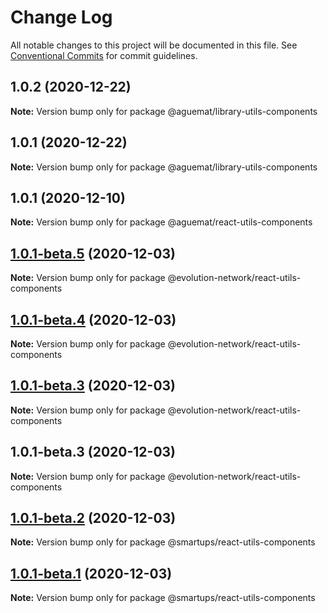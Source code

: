 # Change Log

All notable changes to this project will be documented in this file.
See [Conventional Commits](https://conventionalcommits.org) for commit guidelines.

## 1.0.2 (2020-12-22)

**Note:** Version bump only for package @aguemat/library-utils-components





## 1.0.1 (2020-12-22)

**Note:** Version bump only for package @aguemat/library-utils-components





## 1.0.1 (2020-12-10)

**Note:** Version bump only for package @aguemat/react-utils-components





## [1.0.1-beta.5](https://github.com/Evolution-Network/react-smartups-elements/compare/@evolution-network/react-utils-components@1.0.1-beta.4...@evolution-network/react-utils-components@1.0.1-beta.5) (2020-12-03)

**Note:** Version bump only for package @evolution-network/react-utils-components





## [1.0.1-beta.4](https://github.com/Evolution-Network/react-smartups-elements/compare/@evolution-network/react-utils-components@1.0.1-beta.3...@evolution-network/react-utils-components@1.0.1-beta.4) (2020-12-03)

**Note:** Version bump only for package @evolution-network/react-utils-components





## [1.0.1-beta.3](https://github.com/Evolution-Network/react-smartups-elements/compare/@evolution-network/react-utils-components@1.0.1-beta.3...@evolution-network/react-utils-components@1.0.1-beta.3) (2020-12-03)

**Note:** Version bump only for package @evolution-network/react-utils-components





## 1.0.1-beta.3 (2020-12-03)

**Note:** Version bump only for package @evolution-network/react-utils-components





## [1.0.1-beta.2](https://github.com/Evolution-Network/react-smartups-elements/compare/@smartups/react-utils-components@1.0.1-beta.1...@smartups/react-utils-components@1.0.1-beta.2) (2020-12-03)

**Note:** Version bump only for package @smartups/react-utils-components





## [1.0.1-beta.1](https://github.com/Evolution-Network/react-smartups-elements/compare/@smartups/react-utils-components@1.0.1-beta.0...@smartups/react-utils-components@1.0.1-beta.1) (2020-12-03)

**Note:** Version bump only for package @smartups/react-utils-components
